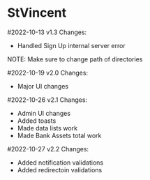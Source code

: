 # StVincent

#2022-10-13 v1.3
Changes:
- Handled Sign Up internal server error

NOTE: Make sure to change path of directories


#2022-10-19 v2.0
Changes:
- Major UI changes

#2022-10-26 v2.1
Changes:
- Admin UI changes
- Added toasts
- Made data lists work
- Made Bank Assets total work

#2022-10-27 v2.2
Changes:
- Added notification validations
- Added redirectoin validations
